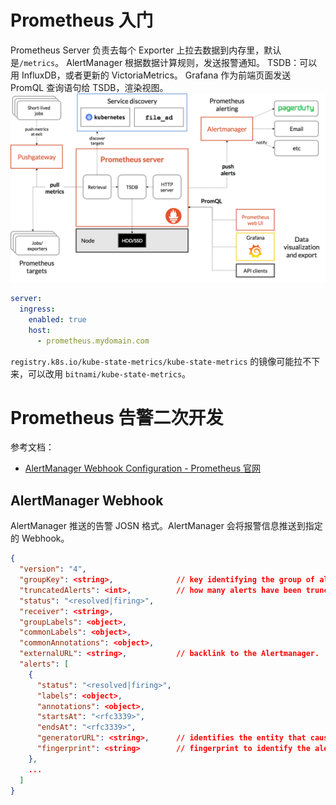 
# Prometheus 入门
Prometheus Server 负责去每个 Exporter 上拉去数据到内存里，默认是`/metrics`。
AlertManager 根据数据计算规则，发送报警通知。
TSDB：可以用 InfluxDB，或者更新的 VictoriaMetrics。
Grafana 作为前端页面发送 PromQL 查询语句给 TSDB，渲染视图。
![image.png](./../assets/1690264013236-1965f86e-58f2-4035-acc0-ca982588c467.png)

```yaml
server:
  ingress:
    enabled: true
    host:
      - prometheus.mydomain.com
```
`registry.k8s.io/kube-state-metrics/kube-state-metrics` 的镜像可能拉不下来，可以改用 `bitnami/kube-state-metrics`。

# Prometheus 告警二次开发
参考文档：

- [AlertManager Webhook Configuration - Prometheus 官网](https://prometheus.io/docs/alerting/latest/configuration/#webhook_config)

## AlertManager Webhook
AlertManager 推送的告警 JOSN 格式。AlertManager 会将报警信息推送到指定的 Webhook。
```json
{
  "version": "4",
  "groupKey": <string>,              // key identifying the group of alerts (e.g. to deduplicate)
  "truncatedAlerts": <int>,          // how many alerts have been truncated due to "max_alerts"
  "status": "<resolved|firing>",
  "receiver": <string>,
  "groupLabels": <object>,
  "commonLabels": <object>,
  "commonAnnotations": <object>,
  "externalURL": <string>,           // backlink to the Alertmanager.
  "alerts": [
    {
      "status": "<resolved|firing>",
      "labels": <object>,
      "annotations": <object>,
      "startsAt": "<rfc3339>",
      "endsAt": "<rfc3339>",
      "generatorURL": <string>,      // identifies the entity that caused the alert
      "fingerprint": <string>        // fingerprint to identify the alert
    },
    ...
  ]
}
```

